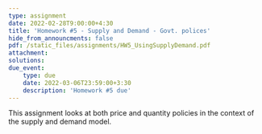 ```yaml
---
type: assignment
date: 2022-02-28T9:00:00+4:30
title: 'Homework #5 - Supply and Demand - Govt. polices'
hide_from_announcments: false
pdf: /static_files/assignments/HW5_UsingSupplyDemand.pdf
attachment: 
solutions: 
due_event: 
    type: due
    date: 2022-03-06T23:59:00+3:30
    description: 'Homework #5 due'
---
```

This assignment looks at both price and quantity policies in the context of the supply and demand model. 